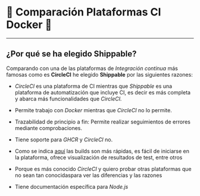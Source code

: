 


# :scroll: Comparación Plataformas CI Docker :scroll:

---

## ¿Por qué se ha elegido Shippable?

Comparando con una de las plataformas de *Integración continua* más famosas como es **CircleCI** he elegido **Shippable** por las siguientes razones:

- *CircleCI* es una plataforma de CI mientras que *Shippable* es una plataforma de automatización que incluye CI, es decir es más completa y abarca más funcionalidades que *CircleCI.*

- Permite trabajo con *Docker* mientras que *CircleCI* no lo permite.

- Trazabilidad de principio a fin: Permite realizar seguimientos de errores mediante comprobaciones.

- Tiene soporte para *GHCR* y *CircleCI* no.

- Como se indica [aquí](https://www.slant.co/versus/625/632/~circleci_vs_shippable) las builds son más rápidas, es fácil de iniciarse en la plataforma, ofrece visualización de resultados de test, entre otros

- Porque es más conocido *CircleCI* y quiero probar otras plataformas que no sean tan conocidaspara ver las diferencias y las razones

- Tiene documentación específica para *Node.js*